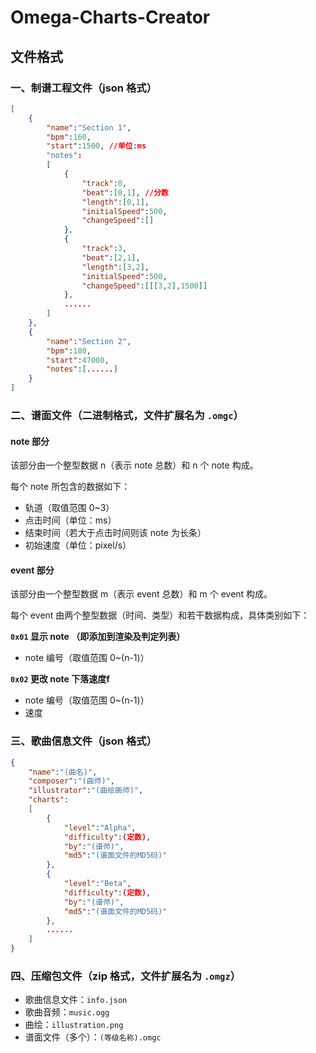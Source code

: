 # Omega-Charts-Creator

## 文件格式

### 一、制谱工程文件（json 格式）

```json
[
	{
		"name":"Section 1",
		"bpm":160,
		"start":1500, //单位:ms
		"notes":
		[
			{
				"track":0,
				"beat":[0,1], //分数
				"length":[0,1],
				"initialSpeed":500,
				"changeSpeed":[]
			},
			{
				"track":3,
				"beat":[2,1],
				"length":[3,2],
				"initialSpeed":500,
				"changeSpeed":[[[3,2],1500]]
			},
			......
		]
	},
	{
		"name":"Section 2",
		"bpm":180,
		"start":47000,
		"notes":[......]
	}
]
```

### 二、谱面文件（二进制格式，文件扩展名为 `.omgc`）

#### note 部分

该部分由一个整型数据 n（表示 note 总数）和 n 个 note 构成。

每个 note 所包含的数据如下：

- 轨道（取值范围 0~3）
- 点击时间（单位：ms）
- 结束时间（若大于点击时间则该 note 为长条）
- 初始速度（单位：pixel/s）

#### event 部分

该部分由一个整型数据 m（表示 event 总数）和 m 个 event 构成。

每个 event 由两个整型数据（时间、类型）和若干数据构成，具体类别如下：

**`0x01` 显示 note （即添加到渲染及判定列表）**

- note 编号（取值范围 0~(n-1)）

**`0x02` 更改 note 下落速度f**

- note 编号（取值范围 0~(n-1)）
- 速度

### 三、歌曲信息文件（json 格式）

```json
{
	"name":"(曲名)",
	"composer":"(曲师)",
	"illustrator":"(曲绘画师)",
	"charts":
	[
		{
			"level":"Alpha",
			"difficulty":(定数),
			"by":"(谱师)",
			"md5":"(谱面文件的MD5码)"
		},
		{
			"level":"Beta",
			"difficulty":(定数),
			"by":"(谱师)",
			"md5":"(谱面文件的MD5码)"
		},
		......
	]
}
```

### 四、压缩包文件（zip 格式，文件扩展名为 `.omgz`）

- 歌曲信息文件：`info.json`
- 歌曲音频：`music.ogg`
- 曲绘：`illustration.png`
- 谱面文件（多个）：`(等级名称).omgc`
